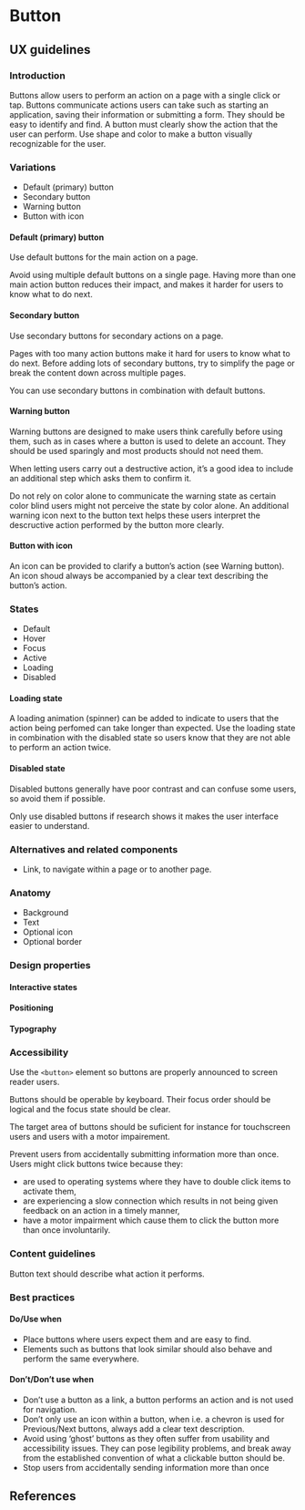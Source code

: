 <!-- _Status: **In development**_ -->

# Button

## UX guidelines

### Introduction

Buttons allow users to perform an action on a page with a single click or tap. Buttons communicate actions users can take such as starting an application, saving their information or submitting a form. They should be easy to identify and find. A button must clearly show the action that the user can perform. Use shape and color to make a button visually recognizable for the user.

### Variations

- Default (primary) button
- Secondary button
- Warning button
- Button with icon

#### Default (primary) button

Use default buttons for the main action on a page.

Avoid using multiple default buttons on a single page. Having more than one main action button reduces their impact, and makes it harder for users to know what to do next.

#### Secondary button

Use secondary buttons for secondary actions on a page.

Pages with too many action buttons make it hard for users to know what to do next. Before adding lots of secondary buttons, try to simplify the page or break the content down across multiple pages.

You can use secondary buttons in combination with default buttons.

#### Warning button

Warning buttons are designed to make users think carefully before using them, such as in cases where a button is used to delete an account. They should be  used sparingly and most products should not need them.

When letting users carry out a destructive action, it’s a good idea to include an additional step which asks them to confirm it.

Do not rely on color alone to communicate the warning state as certain color blind users might not perceive the state by color alone. An additional warning icon next to the button text helps these users interpret the descructive action performed by the button more clearly.

#### Button with icon

An icon can be provided to clarify a button’s action (see Warning button). An icon shoud always be accompanied by a clear text describing the button’s action.

### States

- Default
- Hover
- Focus
- Active
- Loading
- Disabled

#### Loading state

A loading animation (spinner) can be added to indicate to users that the action being perfomed can take longer than expected. Use the loading state in combination with the disabled state so users know that they are not able to perform an action twice.

#### Disabled state

Disabled buttons generally have poor contrast and can confuse some users, so avoid them if possible.

Only use disabled buttons if research shows it makes the user interface easier to understand.

### Alternatives and related components

- Link, to navigate within a page or to another page.

### Anatomy

- Background
- Text
- Optional icon
- Optional border

### Design properties

#### Interactive states

#### Positioning

#### Typography

### Accessibility

Use the `<button>` element so buttons are properly announced to screen reader users.

Buttons should be operable by keyboard. Their focus order should be logical and the focus state should be clear.

The target area of buttons should be suficient for instance for touchscreen users and users with a motor impairement.

Prevent users from accidentally submitting information more than once. Users might click buttons twice because they:

- are used to operating systems where they have to double click items to activate them,
- are experiencing a slow connection which results in not being given feedback on an action in a timely manner,
- have a motor impairment which cause them to click the button more than once involuntarily.

### Content guidelines

Button text should describe what action it performs.

### Best practices

#### Do/Use when

- Place buttons where users expect them and are easy to find.
- Elements such as buttons that look similar should also behave and perform the same everywhere.

#### Don’t/Don’t use when

- Don’t use a button as a link, a button performs an action and is not used for navigation.
- Don’t only use an icon within a button, when i.e. a chevron is used for Previous/Next buttons, always add a clear text description.
- Avoid using ‘ghost’ buttons as they often suffer from usability and accessibility issues. They can pose legibility problems, and break away from the established convention of what a clickable button should be.
- Stop users from accidentally sending information more than once

## References
